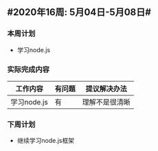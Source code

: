 ## #2020年16周: 5月04日-5月08日#

### 本周计划

* 学习node.js

### 实际完成内容

| 工作内容 | 有问题 | 提议解决办法 |
| ------ | ------ | ------ |
| 学习node.js | 有 | 理解不是很清晰 |

### 下周计划

* 继续学习node.js框架